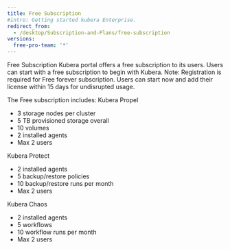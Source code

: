 ```yaml
---
title: Free Subscription 
#intro: Getting started kubera Enterprise.
redirect_from:
  - /desktop/Subscription-and-Plans/free-subscription
versions:
  free-pro-team: '*'
---
```


Free Subscription
Kubera portal offers a free subscription to its users. Users can start with a free subscription to begin with Kubera.
Note: Registration is required for Free forever subscription. Users  can start now and add their license within 15 days for undisrupted usage.

The Free subscription includes:
Kubera Propel
- 3 storage nodes per cluster
- 5 TB provisioned storage overall
- 10 volumes
- 2 installed agents
- Max 2 users

Kubera Protect
- 2 installed agents
- 5 backup/restore policies
- 10 backup/restore runs per month
- Max 2 users

Kubera Chaos
- 2 installed agents
- 5 workflows
- 10 workflow runs per month
- Max 2 users

